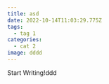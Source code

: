 ```yaml
---
title: asd
date: 2022-10-14T11:03:29.775Z
tags:
  - tag 1
categories:
  - cat 2
image: dddd
---
```

Start Writing!ddd